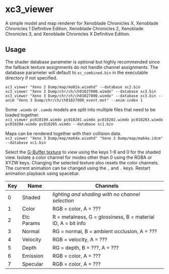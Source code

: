 # xc3_viewer
A simple model and map renderer for Xenoblade Chronicles X, Xenoblade Chronicles 1 Definitive Edition, Xenoblade Chronicles 2, Xenoblade Chronicles 3, and Xenoblade Chronicles X Definitive Edition.

## Usage
The shader database parameter is optional but highly recommended since the fallback texture assignments do not handle channel assignments. The database parameter will default to `xc_combined.bin` in the executable directory if not specified.

`xc3_viewer "Xeno 2 Dump/map/ma02a.wismhd" --database xc2.bin`  
`xc3_viewer "Xeno 3 Dump/chr/ch/ch01027000.wimdo" --database xc3.bin`  
`xc3_viewer "Xeno 3 Dump/chr/ch/ch01027000.wimdo" --database xc3.bin --anim "Xeno 3 Dump/chr/ch/ch01027000_event.mot" --anim-index 1`  

Some `.wimdo` or `.camdo` models are split into multiple files that need to be loaded together.  
`xc3_viewer pc010109.wimdo pc010201.wimdo pc010202.wimdo pc010203.wimdo pc010204.wimdo pc010205.wimdo --database xc1.bin`  

Maps can be rendered together with their collision data.  
`xc3_viewer "Xeno 3 Dump/map/ma64a.wismhd" "Xeno 3 Dump/map/ma64a.idcm" --database xc1.bin`  

Select the [G-Buffer texture](https://scanmountgoat.github.io/xenoblade-rendering-research/gbuffer) to view using the keys 1-6 and 0 for the shaded view. Isolate a color channel for modes other than 0 using the RGBA or XYZW keys. Changing the selected texture also resets the color channels. The current animation can be changed using the `,` and `.` keys. Restart animation playback using spacebar.

| Key | Name | Channels |
| --- | --- | --- |
| 0 | Shaded | *lighting and shading with no channel selection* |
| 1 | Color | RGB = color, A = ??? |
| 2 | Etc Params | R = metalness, G = glossiness, B = material ID, A = bit info |
| 3 | Normal | RG = normal, B = ambient occlusion, A = ??? |
| 4 | Velocity | RGB = velocity, A = ??? |
| 5 | Depth | RG = depth, B = ???, A = ??? |
| 6 | Emission | RGB = color, A = ??? |
| 7 | Specular | RGB = color, A = ??? |
